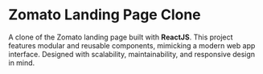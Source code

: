 <h1>Zomato Landing Page Clone</h1>
<p>
A clone of the Zomato landing page built with <strong>ReactJS</strong>. This project features modular and reusable components, mimicking a modern web app interface. Designed with scalability, maintainability, and responsive design in mind.
</p>




